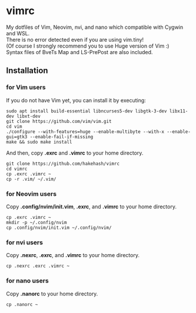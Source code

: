 # vimrc
My dotfiles of Vim, Neovim, nvi, and nano which compatible with Cygwin and WSL.  
There is no error detected even if you are using vim.tiny!  
(Of course I strongly recommend you to use Huge version of Vim :)  
Syntax files of BveTs Map and LS-PrePost are also included.

## Installation
### for Vim users
If you do not have Vim yet, you can install it by executing:

    sudo apt install build-essential libncurses5-dev libgtk-3-dev libx11-dev libxt-dev
    git clone https://github.com/vim/vim.git
    cd vim
    ./configure --with-features=huge --enable-multibyte --with-x --enable-gui=gtk3 --enable-fail-if-missing
    make && sudo make install
    
And then, copy **.exrc** and **.vimrc** to your home directory.

    git clone https://github.com/hakehash/vimrc
    cd vimrc
    cp .exrc .vimrc ~
    cp -r .vim/ ~/.vim/

### for Neovim users
Copy **.config/nvim/init.vim**, **.exrc**, and **.vimrc** to your home directory.

    cp .exrc .vimrc ~
    mkdir -p ~/.config/nvim
    cp .config/nvim/init.vim ~/.config/nvim/

### for nvi users
Copy **.nexrc**, **.exrc**, and **.vimrc** to your home directory.

`cp .nexrc .exrc .vimrc ~`

### for nano users
Copy **.nanorc** to your home directory.

`cp .nanorc ~`
